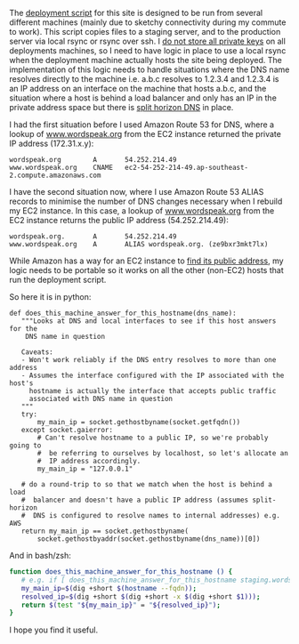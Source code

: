 <!--
.. link: 
.. description: 
.. tags: Technology
.. date: 2014/01/25 19:00:23
.. spellcheck_exceptions: CNAME,DNS,IP,amazonaws,ap,balancer,bxr,ec,lookup,lx,mkt,rsync,wordspeak,www,ze,zsh
.. title: Finding out whether a machine answers for a DNS name (including EC2)
.. slug: finding-out-whether-a-machine-answers-for-a-dns-name
-->


The [deployment script](https://github.com/edwinsteele/wordspeak.org/blob/59496af3211f38bdc691b479182b53e9febbeb3e/fabfile.py) for this site is designed to be run from several different machines (mainly due to sketchy connectivity during my commute to work). This script copies files to a staging server, and to the production server via local rsync or rsync over ssh. I [do not store all private keys](https://en.wikipedia.org/wiki/Principle_of_least_privilege) on all deployments machines, so I need to have logic in place to use a local rsync when the deployment machine actually hosts the site being deployed. The implementation of this logic needs to handle situations where the DNS name resolves directly to the machine i.e. a.b.c resolves to 1.2.3.4 and 1.2.3.4 is an IP address on an interface on the machine that hosts a.b.c, and the situation where a host is behind a load balancer and only has an IP in the private address space but there is [split horizon DNS](http://www.itgeared.com/articles/1020-what-is-split-brain-split-horizon-or/) in place.

I had the first situation before I used Amazon Route 53 for DNS, where a lookup of www.wordspeak.org from the EC2 instance returned the private IP address (172.31.x.y):

    wordspeak.org        A       54.252.214.49
    www.wordspeak.org    CNAME   ec2-54-252-214-49.ap-southeast-2.compute.amazonaws.com

I have the second situation now, where I use Amazon Route 53 ALIAS records to minimise the number of DNS changes necessary when I rebuild my EC2 instance. In this case, a lookup of www.wordspeak.org from the EC2 instance returns the public IP address (54.252.214.49):

    wordspeak.org.       A       54.252.214.49
    www.wordspeak.org    A       ALIAS wordspeak.org. (ze9bxr3mkt7lx)

While Amazon has a way for an EC2 instance to [find its public address](http://docs.aws.amazon.com/AWSEC2/latest/UserGuide/using-instance-addressing.html#using-instance-addressing-common), my logic needs to be portable so it works on all the other (non-EC2) hosts that run the deployment script.

So here it is in python:

```.python
def does_this_machine_answer_for_this_hostname(dns_name):
   """Looks at DNS and local interfaces to see if this host answers for the
    DNS name in question

   Caveats:
   - Won't work reliably if the DNS entry resolves to more than one address
   - Assumes the interface configured with the IP associated with the host's
     hostname is actually the interface that accepts public traffic
     associated with DNS name in question
   """
   try:
       my_main_ip = socket.gethostbyname(socket.getfqdn())
   except socket.gaierror:
       # Can't resolve hostname to a public IP, so we're probably going to
       #  be referring to ourselves by localhost, so let's allocate an
       #  IP address accordingly.
       my_main_ip = "127.0.0.1"

   # do a round-trip to so that we match when the host is behind a load
   #  balancer and doesn't have a public IP address (assumes split-horizon
   #  DNS is configured to resolve names to internal addresses) e.g. AWS
   return my_main_ip == socket.gethostbyname(
       socket.gethostbyaddr(socket.gethostbyname(dns_name))[0])
```

And in bash/zsh:

```.bash
function does_this_machine_answer_for_this_hostname () {
   # e.g. if [ does_this_machine_answer_for_this_hostname staging.wordspeak.org ]; ...
   my_main_ip=$(dig +short $(hostname --fqdn));
   resolved_ip=$(dig +short $(dig +short -x $(dig +short $1)));
   return $(test "${my_main_ip}" = "${resolved_ip}");
}
```

I hope you find it useful.

